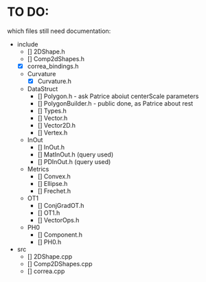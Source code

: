 # TO DO:

which files still need documentation:
- include 
  - [] 2DShape.h
  - [] Comp2dShapes.h
  - [X] correa_bindings.h
  - Curvature
    - [X] Curvature.h 
  - DataStruct
    - [] Polygon.h - ask Patrice aboiut centerScale parameters
    - [] PolygonBuilder.h - public done, as Patrice about rest
    - [] Types.h
    - [] Vector.h
    - [] Vector2D.h
    - [] Vertex.h
  - InOut
    - [] InOut.h
    - [] MatInOut.h (query used)
    - [] PDInOut.h (query used)
  - Metrics
    - [] Convex.h
    - [] Ellipse.h
    - [] Frechet.h
  - OT1
    - [] ConjGradOT.h
    - [] OT1.h
    - [] VectorOps.h
  - PH0
    - [] Component.h
    - [] PH0.h
- src
  - [] 2DShape.cpp
  - [] Comp2DShapes.cpp
  - [] correa.cpp